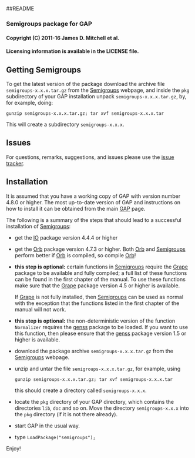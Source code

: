 ##README
### Semigroups package for GAP

#### Copyright (C) 2011-16 James D. Mitchell et al.
#### Licensing information is available in the LICENSE file.   
  
## Getting Semigroups

To get the latest version of the package download the archive file `semigroups-x.x.x.tar.gz` from the [Semigroups](https://gap-packages.github.io/Semigroups) webpage, and inside the `pkg` subdirectory of your GAP installation unpack `semigroups-x.x.x.tar.gz`, by, for example, doing:

    gunzip semigroups-x.x.x.tar.gz; tar xvf semigroups-x.x.x.tar
   
This will create a subdirectory `semigroups-x.x.x`.

## Issues

For questions, remarks, suggestions, and issues please use the 
[issue tracker](https://github.com/gap-packages/Semigroups/issues).

## Installation

It is assumed that you have a working copy of GAP with version number 4.8.0 or higher.  The  most  up-to-date  version  of  GAP  and instructions on how to install it can be obtained from the main [GAP](http://www.gap-system.org) page.

The  following  is  a  summary of the steps that should lead to a successful installation of [Semigroups](https://gap-packages.github.io/Semigroups):

* get the [IO](http://gap-system.github.io/io/) package version 4.4.4 or higher
 
* get the [Orb](http://gap-system.github.io/orb/) package version 4.7.3 or higher. 
  Both [Orb](http://gap-system.github.io/orb/) and [Semigroups](https://gap-packages.github.io/Semigroups) perform better if [Orb](http://gap-system.github.io/orb/) is compiled, so compile [Orb](http://gap-system.github.io/orb/)!

* **this step is optional:** certain functions in [Semigroups](https://gap-packages.github.io/Semigroups) require the [Grape](http://www.maths.qmul.ac.uk/~leonard/grape/) package to be available and fully compiled; a full list of these functions can be found in the first chapter of the manual.  To use these functions make sure that the [Grape](http://www.maths.qmul.ac.uk/~leonard/grape/) package version 4.5 or higher is available.
        
  If [Grape](http://www.maths.qmul.ac.uk/~leonard/grape/) is not fully installed, then [Semigroups](https://gap-packages.github.io/Semigroups) can be used as normal with  the  exception that the functions listed in the first chapter of the manual will not work. 

* **this step is optional:** the non-deterministic version of the function `Normalizer` requires the [genss](http://gap-system.github.io/genss/) package to be loaded. If you want to use this function, then please ensure that the [genss](http://gap-system.github.io/genss/) package version 1.5 or higher is available. 

* download the package archive `semigroups-x.x.x.tar.gz` from the [Semigroups](https://gap-packages.github.io/Semigroups) webpage.

* unzip and untar the file `semigroups-x.x.x.tar.gz`, for example, using
 
    ``` 
    gunzip semigroups-x.x.x.tar.gz; tar xvf semigroups-x.x.x.tar
    ```
  
    this should create a directory called `semigroups-x.x.x`.

* locate  the  `pkg`  directory  of your GAP directory, which contains the directories `lib`, `doc` and so on. Move the directory `semigroups-x.x.x` into the `pkg` directory (if it is not there already).

* start GAP in the usual way.

* type `LoadPackage("semigroups");`

Enjoy!
